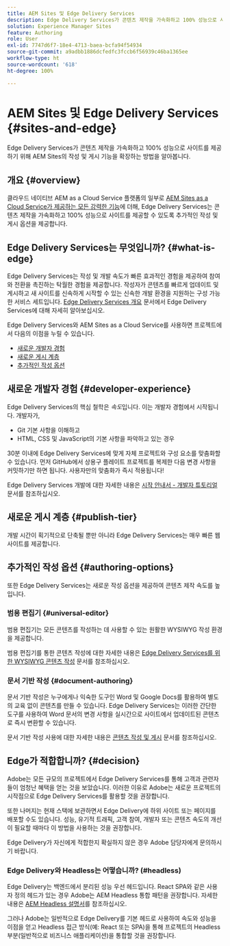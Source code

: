 ```yaml
---
title: AEM Sites 및 Edge Delivery Services
description: Edge Delivery Services가 콘텐츠 제작을 가속화하고 100% 성능으로 사이트를 제공하기 위해 AEM Sites의 작성 및 게시 기능을 확장하는 방법을 알아봅니다.
solution: Experience Manager Sites
feature: Authoring
role: User
exl-id: 7747d6f7-18e4-4713-baea-bcfa94f54934
source-git-commit: a9adbb1886dcfedfc3fccb6f56939c46ba1365ee
workflow-type: ht
source-wordcount: '618'
ht-degree: 100%

---
```


# AEM Sites 및 Edge Delivery Services {#sites-and-edge}

Edge Delivery Services가 콘텐츠 제작을 가속화하고 100% 성능으로 사이트를 제공하기 위해 AEM Sites의 작성 및 게시 기능을 확장하는 방법을 알아봅니다.

## 개요 {#overview}

클라우드 네이티브 AEM as a Cloud Service 플랫폼의 일부로 [AEM Sites as a Cloud Service가 제공하는 모든 강력한 기능](/help/sites-cloud/sites-cloud-changes.md)에 더해, Edge Delivery Services는 콘텐츠 제작을 가속화하고 100% 성능으로 사이트를 제공할 수 있도록 추가적인 작성 및 게시 옵션을 제공합니다.

## Edge Delivery Services는 무엇입니까? {#what-is-edge}

Edge Delivery Services는 작성 및 개발 속도가 빠른 효과적인 경험을 제공하여 참여와 전환을 촉진하는 탁월한 경험을 제공합니다. 작성자가 콘텐츠를 빠르게 업데이트 및 게시하고 새 사이트를 신속하게 시작할 수 있는 신속한 개발 환경을 지원하는 구성 가능한 서비스 세트입니다. [Edge Delivery Services 개요](/help/edge/overview.md) 문서에서 Edge Delivery Services에 대해 자세히 알아보십시오.

Edge Delivery Services와 AEM Sites as a Cloud Service를 사용하면 프로젝트에서 다음의 이점을 누릴 수 있습니다.

* [새로운 개발자 경험](#developer-experience)
* [새로운 게시 계층](#publish-tier)
* [추가적인 작성 옵션](#authoring-options)

## 새로운 개발자 경험 {#developer-experience}

Edge Delivery Services의 핵심 철학은 *속도*&#x200B;입니다. 이는 개발자 경험에서 시작됩니다. 개발자가,

* Git 기본 사항을 이해하고
* HTML, CSS 및 JavaScript의 기본 사항을 파악하고 있는 경우

30분 이내에 Edge Delivery Services에 맞게 자체 프로젝트와 구성 요소를 맞춤화할 수 있습니다. 먼저 GitHub에서 상용구 플레이트 프로젝트를 복제한 다음 변경 사항을 커밋하기만 하면 됩니다. 사용자만의 맞춤화가 즉시 적용됩니다!

Edge Delivery Services 개발에 대한 자세한 내용은 [시작 안내서 - 개발자 튜토리얼](https://www.aem.live/developer/tutorial) 문서를 참조하십시오.

## 새로운 게시 계층 {#publish-tier}

개발 시간이 획기적으로 단축될 뿐만 아니라 Edge Delivery Services는 매우 빠른 웹 사이트를 제공합니다.

## 추가적인 작성 옵션 {#authoring-options}

또한 Edge Delivery Services는 새로운 작성 옵션을 제공하여 콘텐츠 제작 속도를 높입니다.

### 범용 편집기 {#universal-editor}

범용 편집기는 모든 콘텐츠를 작성하는 데 사용할 수 있는 원활한 WYSIWYG 작성 환경을 제공합니다.

범용 편집기를 통한 콘텐츠 작성에 대한 자세한 내용은 [Edge Delivery Services를 위한 WYSIWYG 콘텐츠 작성](/help/edge/wysiwyg-authoring/authoring.md) 문서를 참조하십시오.

### 문서 기반 작성 {#document-authoring}

문서 기반 작성은 누구에게나 익숙한 도구인 Word 및 Google Docs를 활용하여 별도의 교육 없이 콘텐츠를 만들 수 있습니다. Edge Delivery Services는 이러한 간단한 도구를 사용하여 Word 문서의 변경 사항을 실시간으로 사이트에서 업데이트된 콘텐츠로 즉시 변환할 수 있습니다.

문서 기반 작성 사용에 대한 자세한 내용은 [콘텐츠 작성 및 게시](https://www.aem.live/docs/authoring) 문서를 참조하십시오.

## Edge가 적합합니까? {#decision}

Adobe는 모든 규모의 프로젝트에서 Edge Delivery Services를 통해 고객과 관련자들이 엄청난 혜택을 얻는 것을 보았습니다. 이러한 이유로 Adobe는 새로운 프로젝트의 시작점으로 Edge Delivery Services를 활용할 것을 권장합니다.

또한 나머지는 현재 스택에 보관하면서 Edge Delivery에 하위 사이트 또는 페이지를 배포할 수도 있습니다. 성능, 유기적 트래픽, 고객 참여, 개발자 또는 콘텐츠 속도의 개선이 필요할 때마다 이 방법을 사용하는 것을 권장합니다.

Edge Delivery가 자신에게 적합한지 확실하지 않은 경우 Adobe 담당자에게 문의하시기 바랍니다.

### Edge Delivery와 Headless는 어떻습니까? (#headless)

Edge Delivery는 백엔드에서 분리된 성능 우선 헤드입니다. React SPA와 같은 사용자 정의 헤드가 있는 경우 Adobe는 AEM Headless 통합 패턴을 권장합니다. 자세한 내용은 [AEM Headless 설명서](/help/headless/introduction.md)를 참조하십시오.

그러나 Adobe는 일반적으로 Edge Delivery를 기본 헤드로 사용하여 속도와 성능을 이점을 얻고 Headless 접근 방식(예: React 또는 SPA)을 통해 프로젝트의 Headless 부분(일반적으로 비즈니스 애플리케이션)을 통합할 것을 권장합니다.
